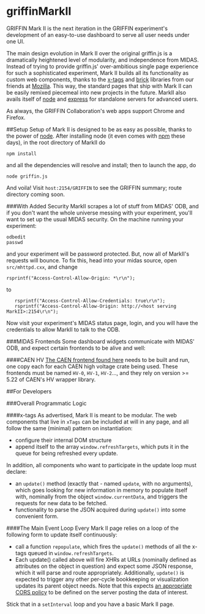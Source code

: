 griffinMarkII
=============

GRIFFIN Mark II is the next iteration in the GRIFFIN experiment's development of an easy-to-use dashboard to serve all user needs under one UI.  

The main design evolution in Mark II over the original griffin.js is a dramatically heightened level of modularity, and independence from MIDAS.  Instead of trying to provide griffin.js' over-ambitious single page experience for such a sophisticated experiment, Mark II builds all its functionality as custom web components, thanks to the [x-tags](http://www.x-tags.org/) and [brick](http://mozilla.github.io/brick/) libraries from our friends at [Mozilla](http://www.mozilla.org/en-US/).  This way, the standard pages that ship with Mark II can be easily remixed piecemeal into new projects in the future.  MarkII also avails itself of [node](http://nodejs.org/) and [express](http://expressjs.com/) for standalone servers for advanced users.

As always, the GRIFFIN Collaboration's web apps support Chrome and Firefox.

##Setup
Setup of Mark II is designed to be as easy as possible, thanks to the power of [node](http://nodejs.org/).  After installing node (it even comes with [npm](https://www.npmjs.org/) these days), in the root directory of MarkII do

```
npm install
```

and all the dependencies will resolve and install; then to launch the app, do

```
node griffin.js
```

And voila!  Visit `host:2154/GRIFFIN` to see the GRIFFIN summary; route directory coming soon.

###With Added Security
MarkII scrapes a lot of stuff from MIDAS' ODB, and if you don't want the whole universe messing with your experiment, you'll want to set up the usual MIDAS security.  On the machine running your experiment:

```
odbedit
passwd
```

and your experiment will be password protected.  But, now all of MarkII's requests will bounce.  To fix this, head into your midas source, open `src/mhttpd.cxx`, and change

    rsprintf("Access-Control-Allow-Origin: *\r\n");
    
to

```
   rsprintf("Access-Control-Allow-Credentials: true\r\n");
   rsprintf("Access-Control-Allow-Origin: http://<host serving MarkII>:2154\r\n");
```

Now visit your experiment's MIDAS status page, login, and you will have the credentials to allow MarkII to talk to the ODB.

###MIDAS Frontends
Some dashboard widgets communicate with MIDAS' ODB, and expect certain frontends to be alive and well:

####CAEN HV
[The CAEN frontend found here](https://github.com/GRIFFINCollaboration/MIDASfrontends) needs to be built and run, one copy each for each CAEN high voltage crate being used.  These frontends must be named `HV-0`, `HV-1`, `HV-2`..., and they rely on version >= 5.22 of CAEN's HV wrapper library.

##For Developers

###Overall Programmatic Logic

####x-tags
As advertised, Mark II is meant to be modular.  The web components that live in `xTags` can be included at will in any page, and all follow the same (minimal) pattern on instantiation:

 - configure their internal DOM structure 
 - append itself to the array `window.refreshTargets`, which puts it in the queue for being refreshed every update.

In addition, all components who want to participate in the update loop must declare:
 
 - an `update()` method (exactly that - named `update`, with no arguments), which goes looking for new information in memory to populate itself with, nominally from the object `window.currentData`, and triggers the requests for new data to be fetched.
 - functionality to parse the JSON acquired during `update()` into some convenient form.

####The Main Event Loop
Every Mark II page relies on a loop of the following form to update itself continuously:

 - call a function `repopulate`, which fires the `update()` methods of all the x-tags queued in `window.refreshTargets`.
 - Each update() called above will fire XHRs at URLs (nominally defined as attributes on the object in question) and expect some JSON response, which it will parse and route appropriately.  Additionally, `update()` is expected to trigger any other per-cycle bookkeeping or visualization updates its parent object needs.  Note that this expects [an appropriate CORS policy](https://developer.mozilla.org/en-US/docs/Web/HTTP/Access_control_CORS) to be defined on the server posting the data of interest.
 
Stick that in a `setInterval` loop and you have a basic Mark II page.

